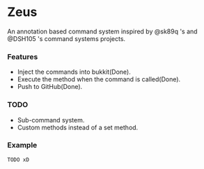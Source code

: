 Zeus
====

An annotation based command system inspired by @sk89q 's and @DSH105 's command systems projects.  

### Features
+ Inject the commands into bukkit(Done).
+ Execute the method when the command is called(Done).
+ Push to GitHub(Done).

### TODO
+ Sub-command system.
+ Custom methods instead of a set method.

### Example
`
 TODO xD
`
